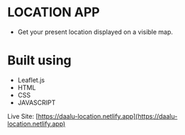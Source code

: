 # LOCATION APP
- Get your present location displayed on a visible map.

# Built using
- Leaflet.js
- HTML
- CSS
- JAVASCRIPT

 Live Site: [https://daalu-location.netlify.app](https://daalu-location.netlify.app)
